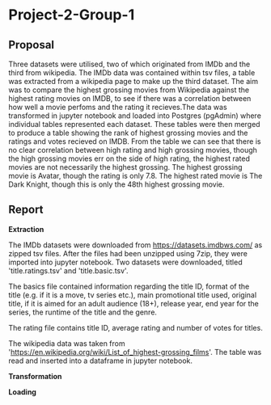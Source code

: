 # Project-2-Group-1

## Proposal

Three datasets were utilised, two of which originated from IMDb and the third from wikipedia. The IMDb data was contained within tsv files, a table was extracted from a wikipedia page to make up the third dataset. The aim was to compare the highest grossing movies from Wikipedia against the highest rating movies on IMDB, to see if there was a correlation between how well a movie perfoms and the rating it recieves.The data was transformed in jupyter notebook and loaded into Postgres (pgAdmin) where individual tables represented each dataset. These tables were then merged to produce a table showing the rank of highest grossing movies and the ratings and votes recieved on IMDB.
From the table we can see that there is no clear correlation between high rating and high grossing movies, though the high grossing movies err on the side of high rating, the highest rated movies are not necessarily the highest grossing. The highest grossing movie is Avatar, though the rating is only 7.8. The highest rated movie is The Dark Knight, though this is only the 48th highest grossing movie. 


## Report
**Extraction**

The IMDb datasets were downloaded from https://datasets.imdbws.com/ as zipped tsv files. After the files had been unzipped using 7zip, they were imported into jupyter notebook. Two datasets were downloaded, titled 'title.ratings.tsv' and 'title.basic.tsv'. 

The basics file contained information regarding the title ID, format of the title (e.g. if it is a move, tv series etc.), main promotional title used, original title, if it is aimed for an adult audience (18+), release year, end year for the series, the runtime of the title and the genre.

The rating file contains title ID, average rating and number of votes for titles.

The wikipedia data was taken from 'https://en.wikipedia.org/wiki/List_of_highest-grossing_films'. The table was read and inserted into a dataframe in jupyter notebook.

**Transformation**

**Loading**
